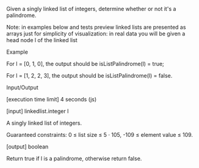 Given a singly linked list of integers, determine whether or not it's a palindrome.

Note: in examples below and tests preview linked lists are presented as arrays just for simplicity of visualization: in real data you will be given a head node l of the linked list

Example

For l = [0, 1, 0], the output should be
isListPalindrome(l) = true;

For l = [1, 2, 2, 3], the output should be
isListPalindrome(l) = false.

Input/Output

[execution time limit] 4 seconds (js)

[input] linkedlist.integer l

A singly linked list of integers.

Guaranteed constraints:
0 ≤ list size ≤ 5 · 105,
-109 ≤ element value ≤ 109.

[output] boolean

Return true if l is a palindrome, otherwise return false.